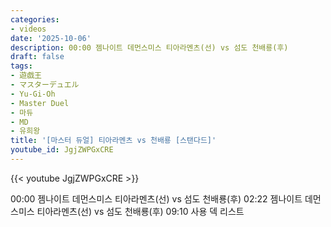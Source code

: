 ```yaml
---
categories:
- videos
date: '2025-10-06'
description: 00:00 젬나이트 데먼스미스 티아라멘츠(선) vs 섬도 천배룡(후)
draft: false
tags:
- 遊戯王
- マスターデュエル
- Yu-Gi-Oh
- Master Duel
- 마듀
- MD
- 유희왕
title: '[마스터 듀얼] 티아라멘츠 vs 천배룡 [스탠다드]'
youtube_id: JgjZWPGxCRE
---
```



{{< youtube JgjZWPGxCRE >}}

00:00 젬나이트 데먼스미스 티아라멘츠(선) vs 섬도 천배룡(후)
02:22 젬나이트 데먼스미스 티아라멘츠(선) vs 섬도 천배룡(후)
09:10 사용 덱 리스트